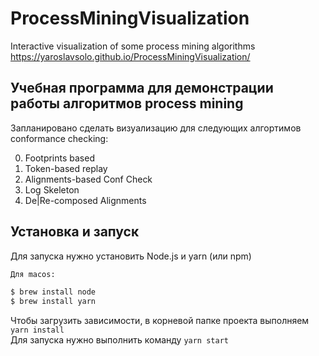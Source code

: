 # ProcessMiningVisualization
Interactive visualization of some process mining algorithms
https://yaroslavsolo.github.io/ProcessMiningVisualization/

## Учебная программа для демонстрации работы алгоритмов process mining

Запланировано сделать визуализацию для следующих алгортимов conformance checking:

0. Footprints based
1. Token-based replay
2. Alignments-based Conf Check
3. Log Skeleton
4. De|Re-composed Alignments

## Установка и запуск

Для запуска нужно установить Node.js и yarn (или npm)

```bash
Для macos:

$ brew install node
$ brew install yarn
```
Чтобы загрузить зависимости, в корневой папке проекта выполняем ```yarn install```  
Для запуска нужно выполнить команду ```yarn start```

